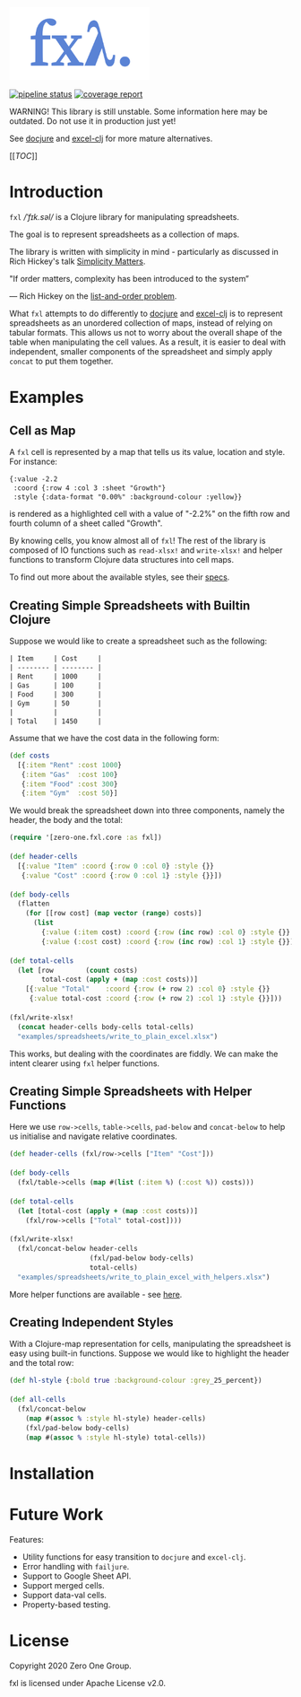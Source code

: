 <img src="logo/fxl.png" width="250px">

[![pipeline status](https://gitlab.com/zero-one-open-source/fxl/badges/develop/pipeline.svg)](https://gitlab.com/zero-one-open-source/fxl/-/commits/develop)
[![coverage report](https://gitlab.com/zero-one-open-source/fxl/badges/develop/coverage.svg)](https://gitlab.com/zero-one-open-source/fxl/-/commits/develop)

WARNING! This library is still unstable. Some information here may be outdated. Do not use it in production just yet!

See [docjure](https://github.com/mjul/docjure) and [excel-clj](https://github.com/matthewdowney/excel-clj/tree/master/src/excel_clj) for more mature alternatives.

[[_TOC_]]

# Introduction

`fxl` */ˈfɪk.səl/* is a Clojure library for manipulating spreadsheets.

The goal is to represent spreadsheets as a collection of maps.

The library is written with simplicity in mind - particularly as discussed in Rich Hickey's talk [Simplicity Matters](https://www.youtube.com/watch?v=rI8tNMsozo0).

>>>
"If order matters, complexity has been introduced to the system”

&mdash; Rich Hickey on the [list-and-order problem](https://youtu.be/rI8tNMsozo0?t=1448).
>>>

What `fxl` attempts to do differently to [docjure](https://github.com/mjul/docjure) and [excel-clj](https://github.com/matthewdowney/excel-clj/tree/master/src/excel_clj) is to represent spreadsheets as an unordered collection of maps, instead of relying on tabular formats. This allows us not to worry about the overall shape of the table when manipulating the cell values. As a result, it is easier to deal with independent, smaller components of the spreadsheet and simply apply `concat` to put them together.

# Examples

## Cell as Map

A `fxl` cell is represented by a map that tells us its value, location and style. For instance:

```
{:value -2.2
 :coord {:row 4 :col 3 :sheet "Growth"}
 :style {:data-format "0.00%" :background-colour :yellow}}
```

is rendered as a highlighted cell with a value of "-2.2%" on the fifth row and fourth column of a sheet called "Growth".

By knowing cells, you know almost all of `fxl`! The rest of the library is composed of IO functions such as `read-xlsx!` and `write-xlsx!` and helper functions to transform Clojure data structures into cell maps.

To find out more about the available styles, see their [specs](https://gitlab.com/zero-one-open-source/fxl/-/blob/develop/src/zero_one/fxl/specs.clj).

## Creating Simple Spreadsheets with Builtin Clojure

Suppose we would like to create a spreadsheet such as the following:

```
| Item     | Cost     |
| -------- | -------- |
| Rent     | 1000     |
| Gas      | 100      |
| Food     | 300      |
| Gym      | 50       |
|          |          |
| Total    | 1450     |
```

Assume that we have the cost data in the following form:

``` clojure
(def costs
  [{:item "Rent" :cost 1000}
   {:item "Gas"  :cost 100}
   {:item "Food" :cost 300}
   {:item "Gym"  :cost 50}]
```

We would break the spreadsheet down into three components, namely the header, the body and the total:

``` clojure
(require '[zero-one.fxl.core :as fxl])

(def header-cells
  [{:value "Item" :coord {:row 0 :col 0} :style {}}
   {:value "Cost" :coord {:row 0 :col 1} :style {}}])

(def body-cells
  (flatten
    (for [[row cost] (map vector (range) costs)]
      (list
        {:value (:item cost) :coord {:row (inc row) :col 0} :style {}}
        {:value (:cost cost) :coord {:row (inc row) :col 1} :style {}}))))

(def total-cells
  (let [row        (count costs)
        total-cost (apply + (map :cost costs))]
    [{:value "Total"    :coord {:row (+ row 2) :col 0} :style {}}
     {:value total-cost :coord {:row (+ row 2) :col 1} :style {}}]))

(fxl/write-xlsx!
  (concat header-cells body-cells total-cells)
  "examples/spreadsheets/write_to_plain_excel.xlsx")
```

This works, but dealing with the coordinates are fiddly. We can make the intent clearer using `fxl` helper functions.

## Creating Simple Spreadsheets with Helper Functions

Here we use `row->cells`, `table->cells`, `pad-below` and `concat-below` to help us initialise and navigate relative coordinates.

``` clojure
(def header-cells (fxl/row->cells ["Item" "Cost"]))

(def body-cells
  (fxl/table->cells (map #(list (:item %) (:cost %)) costs)))

(def total-cells
  (let [total-cost (apply + (map :cost costs))]
    (fxl/row->cells ["Total" total-cost])))

(fxl/write-xlsx!
  (fxl/concat-below header-cells
                    (fxl/pad-below body-cells)
                    total-cells)
  "examples/spreadsheets/write_to_plain_excel_with_helpers.xlsx")
```

More helper functions are available - see [here](https://gitlab.com/zero-one-open-source/fxl/-/blob/develop/src/zero_one/fxl/core.clj).

## Creating Independent Styles

With a Clojure-map representation for cells, manipulating the spreadsheet is easy using built-in functions. Suppose we would like to highlight the header and the total row:

``` clojure
(def hl-style {:bold true :background-colour :grey_25_percent})

(def all-cells
  (fxl/concat-below
    (map #(assoc % :style hl-style) header-cells)
    (fxl/pad-below body-cells)
    (map #(assoc % :style hl-style) total-cells))
```

# Installation

# Future Work

Features:
- Utility functions for easy transition to `docjure` and `excel-clj`.
- Error handling with `failjure`.
- Support to Google Sheet API.
- Support merged cells.
- Support data-val cells.
- Property-based testing.

# License

Copyright 2020 Zero One Group.

fxl is licensed under Apache License v2.0.
